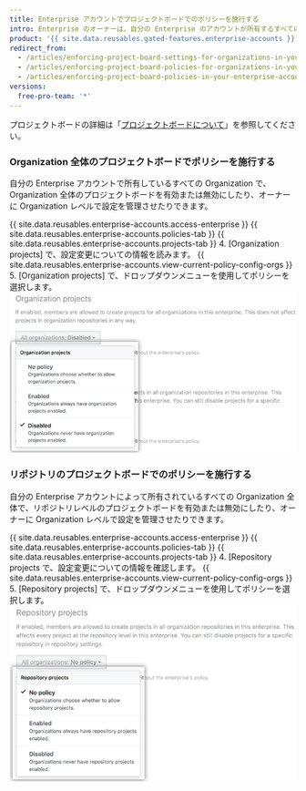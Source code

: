 ```yaml
---
title: Enterprise アカウントでプロジェクトボードでのポリシーを施行する
intro: Enterprise のオーナーは、自分の Enterprise のアカウントが所有するすべての Organization に対して特定のプロジェクトボードのポリシーを強制したり、Organization ごとのポリシーの設定を許可したりすることができます。
product: '{{ site.data.reusables.gated-features.enterprise-accounts }}'
redirect_from:
  - /articles/enforcing-project-board-settings-for-organizations-in-your-business-account/
  - /articles/enforcing-project-board-policies-for-organizations-in-your-enterprise-account/
  - /articles/enforcing-project-board-policies-in-your-enterprise-account
versions:
  free-pro-team: '*'
---
```


プロジェクトボードの詳細は「[プロジェクトボードについて](/articles/about-project-boards)」を参照してください。

### Organization 全体のプロジェクトボードでポリシーを施行する

自分の Enterprise アカウントで所有しているすべての Organization で、Organization 全体のプロジェクトボードを有効または無効にしたり、オーナーに Organization レベルで設定を管理させたりできます。

{{ site.data.reusables.enterprise-accounts.access-enterprise }}
{{ site.data.reusables.enterprise-accounts.policies-tab }}
{{ site.data.reusables.enterprise-accounts.projects-tab }}
4. [Organization projects] で、設定変更についての情報を読みます。 {{ site.data.reusables.enterprise-accounts.view-current-policy-config-orgs }}
5. [Organization projects] で、ドロップダウンメニューを使用してポリシーを選択します。 ![Organization プロジェクトボード ポリシー オプションのドロップダウンメニュー](/assets/images/help/business-accounts/organization-projects-policy-drop-down.png)

### リポジトリのプロジェクトボードでのポリシーを施行する

自分の Enterprise アカウントによって所有されているすべての Organization 全体で、リポジトリレベルのプロジェクトボードを有効または無効にしたり、オーナーに Organization レベルで設定を管理させたりできます。

{{ site.data.reusables.enterprise-accounts.access-enterprise }}
{{ site.data.reusables.enterprise-accounts.policies-tab }}
{{ site.data.reusables.enterprise-accounts.projects-tab }}
4. [Repository projects で、設定変更についての情報を確認します。 {{ site.data.reusables.enterprise-accounts.view-current-policy-config-orgs }}
5. [Repository projects] で、ドロップダウンメニューを使用してポリシーを選択します。 ![リポジトリのプロジェクトボード ポリシー オプションのドロップダウンメニュー](/assets/images/help/business-accounts/repository-projects-policy-drop-down.png)
